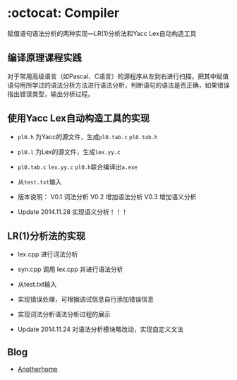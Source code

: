 :octocat: Compiler
=======

赋值语句语法分析的两种实现—LR(1)分析法和Yacc Lex自动构造工具

编译原理课程实践
------------

对于常用高级语言（如Pascal、C语言）的源程序从左到右进行扫描，把其中赋值语句用所学过的语法分析方法进行语法分析，判断语句的语法是否正确，如果错误指出错误类型，输出分析过程。

使用Yacc Lex自动构造工具的实现
-------

+ `pl0.h` 为Yacc的源文件，生成`pl0.tab.c` `pl0.tab.h`

+ `pl0.l` 为Lex的源文件，生成`lex.yy.c`

+ `pl0.tab.c` `lex.yy.c` `pl0.h`联合编译出`a.exe`

+ 从`test.txt`输入

+ 版本说明： V0.1 词法分析  V0.2 增加语法分析  V0.3 增加语义分析

+ Update 2014.11.28  实现语义分析！！！



LR(1)分析法的实现
-------

+ lex.cpp 进行词法分析

+ syn.cpp 调用 lex.cpp 并进行语法分析

+ 从test.txt输入

+ 实现错误处理，可根据调试信息自行添加错误信息

+ 实现词法分析语法分析过程的展示

+ Update 2014.11.24  对语法分析模块略改动，实现自定义文法



Blog
-------
+ <a href="http://www.anotherhome.net/">Anotherhome</a>
